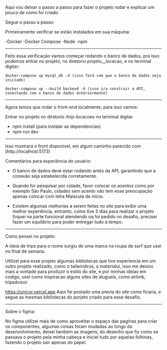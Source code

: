Aqui vou deixar o passo a passo para fazer o projeto rodar e explicar um pouco de como foi criado.

Segue o passo a passo:

Primeiramente verificar se estão instalados em sua máquina:

-Docker
-Docker Compose
-Node
-npm

---

Feito essa verificação vamos começar rodando o banco de dados, pra isso podemos entrar no projeto, no diretorio projeto\_\_locacao, e no terminal digitar:

```
docker-compose up mysql_db -d (isso fará com que o banco de dados seja iniciado)
```

```
docker-compose up --build backend -d (isso ira construir a API, conectando com o banco de dados anteriormente)
```

---

Agora temos que rodar o front-end localmente, para isso vamos:

Entrar no projeto no diretorio /trip-locacoes
no terminal digitar

- npm install (para instalar as dependencias)
- npm run dev

---

Isso mostrará o front disponivel, em algum caminho parecido com (http://localhost:5173)

Comentários para experiência do usuário:

- O banco de dados deve estar rodando antes da API, garantindo que a conexão seja estabelecida corretamente.

- Quando for pesquisar por cidade, favor colocar os acentos como por exemplo São Paulo, cidades sem acento não tem esse preocupação apenas colocar com letra Maiscula de inicio.

- Existem algumas melhorias a serem feitas no site para exibir uma melhor experiência, entranto, como tive 3 dias para realizar o projeto foquei na parte funcional atendendo oq foi pedido no desafio, precisei fazer um equilibrio para poder entregar tudo a tempo.

---

Como pensei no projeto:

A ideia de trips para o nome surgiu de uma marca na roupa de surf que usei no final de semana.

Utilizei para esse projeto algumas bibliotecas que tive experiencia em um outro projeto realizado, como o tailwindcss, o materialui, isso me deixou mais a vontade para produzir o estilo do site, e por minhas ideias em codigo, usei como inspiracao alguns sites de alugueis, como airbnb, tripadvisor.

https://unicor.vercel.app
Aqui foi postado uma previa do site como ficaria, e segue as mesmas bibliotecas do porjeto criado para esse desafio.

---

Sobre o figma:

No figma utilizei mais de como aproveitar o espaço das paginas para criar os componentes,
algumas coisas foram mudadas ao longo do desenvolvimento, deixei também as imagens, do desenho que fiz
como se passava o projeto pela minha cabeça e iniciei tudo por aquelas folhinas, fazendo o projeto sair apenas do papel.
